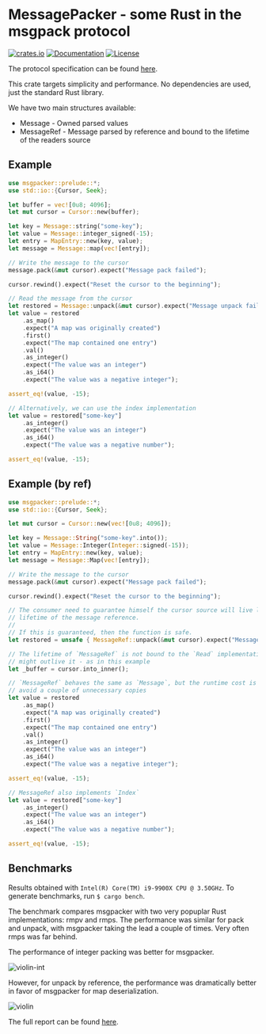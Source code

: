 # MessagePacker - some Rust in the msgpack protocol

[![crates.io](https://img.shields.io/crates/v/msgpacker?label=latest)](https://crates.io/crates/msgpacker)
[![Documentation](https://docs.rs/msgpacker/badge.svg)](https://docs.rs/msgpacker/)
[![License](https://img.shields.io/crates/l/msgpacker.svg)]()

The protocol specification can be found [here](https://github.com/msgpack/msgpack/blob/master/spec.md).

This crate targets simplicity and performance. No dependencies are used, just the standard Rust library.

We have two main structures available:

* Message - Owned parsed values
* MessageRef - Message parsed by reference and bound to the lifetime of the readers source

## Example

```rust
use msgpacker::prelude::*;
use std::io::{Cursor, Seek};

let buffer = vec![0u8; 4096];
let mut cursor = Cursor::new(buffer);

let key = Message::string("some-key");
let value = Message::integer_signed(-15);
let entry = MapEntry::new(key, value);
let message = Message::map(vec![entry]);

// Write the message to the cursor
message.pack(&mut cursor).expect("Message pack failed");

cursor.rewind().expect("Reset the cursor to the beginning");

// Read the message from the cursor
let restored = Message::unpack(&mut cursor).expect("Message unpack failed");
let value = restored
    .as_map()
    .expect("A map was originally created")
    .first()
    .expect("The map contained one entry")
    .val()
    .as_integer()
    .expect("The value was an integer")
    .as_i64()
    .expect("The value was a negative integer");

assert_eq!(value, -15);

// Alternatively, we can use the index implementation
let value = restored["some-key"]
    .as_integer()
    .expect("The value was an integer")
    .as_i64()
    .expect("The value was a negative number");

assert_eq!(value, -15);
```

## Example (by ref)

```rust
use msgpacker::prelude::*;
use std::io::{Cursor, Seek};

let mut cursor = Cursor::new(vec![0u8; 4096]);

let key = Message::String("some-key".into());
let value = Message::Integer(Integer::signed(-15));
let entry = MapEntry::new(key, value);
let message = Message::Map(vec![entry]);

// Write the message to the cursor
message.pack(&mut cursor).expect("Message pack failed");

cursor.rewind().expect("Reset the cursor to the beginning");

// The consumer need to guarantee himself the cursor source will live long enough to satisfy the
// lifetime of the message reference.
//
// If this is guaranteed, then the function is safe.
let restored = unsafe { MessageRef::unpack(&mut cursor).expect("Message unpack failed") };

// The lifetime of `MessageRef` is not bound to the `Read` implementation because the source
// might outlive it - as in this example
let _buffer = cursor.into_inner();

// `MessageRef` behaves the same as `Message`, but the runtime cost is cheaper because it will
// avoid a couple of unnecessary copies
let value = restored
    .as_map()
    .expect("A map was originally created")
    .first()
    .expect("The map contained one entry")
    .val()
    .as_integer()
    .expect("The value was an integer")
    .as_i64()
    .expect("The value was a negative integer");

assert_eq!(value, -15);

// MessageRef also implements `Index`
let value = restored["some-key"]
    .as_integer()
    .expect("The value was an integer")
    .as_i64()
    .expect("The value was a negative number");

assert_eq!(value, -15);
```

## Benchmarks

Results obtained with `Intel(R) Core(TM) i9-9900X CPU @ 3.50GHz`. To generate benchmarks, run `$ cargo bench`.

The benchmark compares msgpacker with two very popuplar Rust implementations: rmpv and rmps. The performance was similar for pack and unpack, with msgpacker taking the lead a couple of times. Very often rmps was far behind.

The performance of integer packing was better for msgpacker.

![violin-int](https://user-images.githubusercontent.com/8730839/138608513-b62b44f5-0651-4619-9173-967a5cb08647.png)

However, for unpack by reference, the performance was dramatically better in favor of msgpacker for map deserialization.

![violin](https://user-images.githubusercontent.com/8730839/138608511-e8c44d3a-684a-4077-8fe8-034e19d3c34f.png)

The full report can be found [here](https://github.com/codx-dev/msgpacker/tree/main/msgpacker-bench/html).
